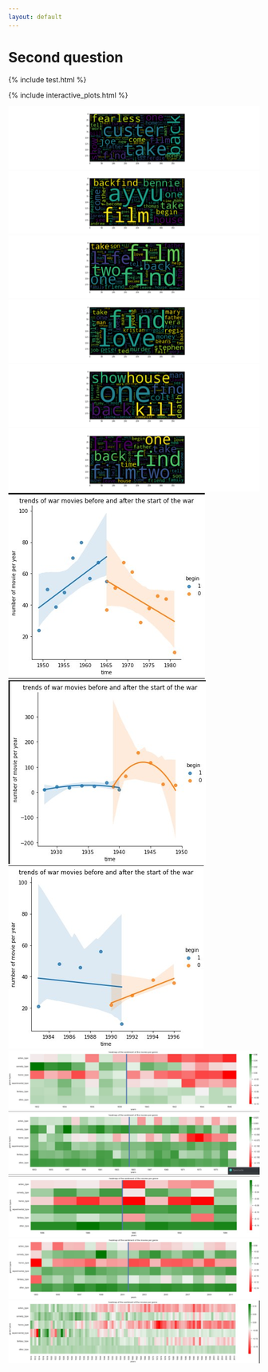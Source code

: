 ```yaml
---
layout: default
---
```


# Second question

{% include test.html %}


{% include interactive_plots.html %}


![image](assets/img/Images_site_bastien/afteraction.png)
![image](assets/img/Images_site_bastien/aftercomedy.png)
![image](assets/img/Images_site_bastien/afterrwar.png)
![image](assets/img/Images_site_bastien/beforeaction.png)
![image](assets/img/Images_site_bastien/beforecomedy.png)
![image](assets/img/Images_site_bastien/beforerwar.png)
![image](assets/img/Images_site_bastien/war_mivie_trend1965.jpg)
![image](assets/img/Images_site_bastien/war_movie_trend1939.jpg)
![image](assets/img/Images_site_bastien/war_movie_trend1990.jpg)
![image](assets/img/Images_site_bastien/heatmap_1939.jpg)
![image](assets/img/Images_site_bastien/heatmap_1964.jpg)
![image](assets/img/Images_site_bastien/heatmap_1990.jpg)
![image](assets/img/Images_site_bastien/heatmap_2002.jpg)
![image](assets/img/Images_site_bastien/heatmap_general.jpg)
